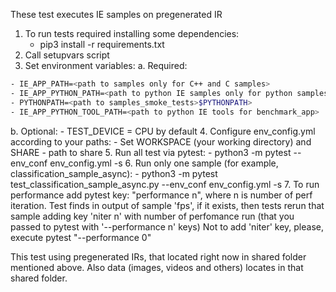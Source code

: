 These test executes IE samples on pregenerated IR

1. To run tests required installing some dependencies: 
    - pip3 install -r requirements.txt
2. Call setupvars script  
3. Set environment variables:
a. Required:
```sh
- IE_APP_PATH=<path to samples only for C++ and C samples>
- IE_APP_PYTHON_PATH=<path to python IE samples only for python samples>
- PYTHONPATH=<path to samples_smoke_tests>$PYTHONPATH>
- IE_APP_PYTHON_TOOL_PATH=<path to python IE tools for benchmark_app>
```	
b. Optional:
	- TEST_DEVICE = CPU by default
4. Configure env_config.yml according to your paths:
    - Set WORKSPACE (your working directory) and SHARE - path to share 
5. Run all test via pytest:	
    - python3 -m pytest --env_conf env_config.yml -s 
6. Run only one sample (for example, classification_sample_async):
    - python3 -m pytest test_classification_sample_async.py  --env_conf env_config.yml -s 
7. To run performance add pytest key: "performance n", where n is number of perf iteration.
   Test finds in output of sample 'fps', if it exists,
   then tests rerun that sample adding key 'niter n' with number of perfomance run (that you passed to pytest with '--performance n' keys)
   Not to add 'niter' key, please, execute pytest "--performance 0"

This test using pregenerated IRs, that located right now in shared folder mentioned above. Also data (images, videos and others) locates in that shared folder.

